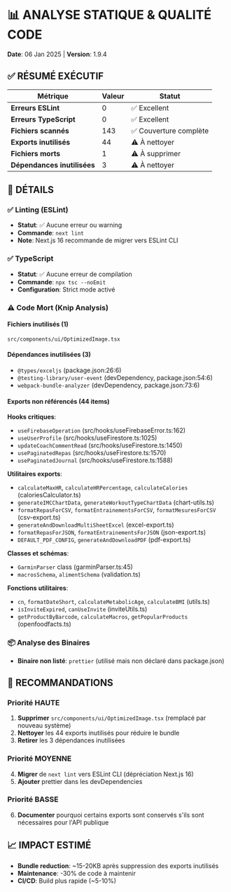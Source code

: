 # 📊 ANALYSE STATIQUE & QUALITÉ CODE
**Date**: 06 Jan 2025 | **Version**: 1.9.4

## ✅ RÉSUMÉ EXÉCUTIF

| Métrique | Valeur | Statut |
|----------|--------|--------|
| **Erreurs ESLint** | 0 | ✅ Excellent |
| **Erreurs TypeScript** | 0 | ✅ Excellent |
| **Fichiers scannés** | 143 | ✅ Couverture complète |
| **Exports inutilisés** | 44 | ⚠️ À nettoyer |
| **Fichiers morts** | 1 | ⚠️ À supprimer |
| **Dépendances inutilisées** | 3 | ⚠️ À nettoyer |

## 📝 DÉTAILS

### ✅ Linting (ESLint)
- **Statut**: ✅ Aucune erreur ou warning
- **Commande**: `next lint`
- **Note**: Next.js 16 recommande de migrer vers ESLint CLI

### ✅ TypeScript
- **Statut**: ✅ Aucune erreur de compilation
- **Commande**: `npx tsc --noEmit`
- **Configuration**: Strict mode activé

### ⚠️ Code Mort (Knip Analysis)

#### Fichiers inutilisés (1)
```
src/components/ui/OptimizedImage.tsx
```

#### Dépendances inutilisées (3)
- `@types/exceljs` (package.json:26:6)
- `@testing-library/user-event` (devDependency, package.json:54:6)
- `webpack-bundle-analyzer` (devDependency, package.json:73:6)

#### Exports non référencés (44 items)
**Hooks critiques**:
- `useFirebaseOperation` (src/hooks/useFirebaseError.ts:162)
- `useUserProfile` (src/hooks/useFirestore.ts:1025)
- `updateCoachCommentRead` (src/hooks/useFirestore.ts:1450)
- `usePaginatedRepas` (src/hooks/useFirestore.ts:1570)
- `usePaginatedJournal` (src/hooks/useFirestore.ts:1588)

**Utilitaires exports**:
- `calculateMaxHR`, `calculateHRPercentage`, `calculateCalories` (caloriesCalculator.ts)
- `generateIMCChartData`, `generateWorkoutTypeChartData` (chart-utils.ts)
- `formatRepasForCSV`, `formatEntrainementsForCSV`, `formatMesuresForCSV` (csv-export.ts)
- `generateAndDownloadMultiSheetExcel` (excel-export.ts)
- `formatRepasForJSON`, `formatEntrainementsForJSON` (json-export.ts)
- `DEFAULT_PDF_CONFIG`, `generateAndDownloadPDF` (pdf-export.ts)

**Classes et schémas**:
- `GarminParser` class (garminParser.ts:45)
- `macrosSchema`, `alimentSchema` (validation.ts)

**Fonctions utilitaires**:
- `cn`, `formatDateShort`, `calculateMetabolicAge`, `calculateBMI` (utils.ts)
- `isInviteExpired`, `canUseInvite` (inviteUtils.ts)
- `getProductByBarcode`, `calculateMacros`, `getPopularProducts` (openfoodfacts.ts)

### 📦 Analyse des Binaires
- **Binaire non listé**: `prettier` (utilisé mais non déclaré dans package.json)

## 🎯 RECOMMANDATIONS

### Priorité HAUTE
1. **Supprimer** `src/components/ui/OptimizedImage.tsx` (remplacé par nouveau système)
2. **Nettoyer** les 44 exports inutilisés pour réduire le bundle
3. **Retirer** les 3 dépendances inutilisées

### Priorité MOYENNE
4. **Migrer** de `next lint` vers ESLint CLI (dépréciation Next.js 16)
5. **Ajouter** prettier dans les devDependencies

### Priorité BASSE
6. **Documenter** pourquoi certains exports sont conservés s'ils sont nécessaires pour l'API publique

## 📈 IMPACT ESTIMÉ
- **Bundle reduction**: ~15-20KB après suppression des exports inutilisés
- **Maintenance**: -30% de code à maintenir
- **CI/CD**: Build plus rapide (~5-10%)
